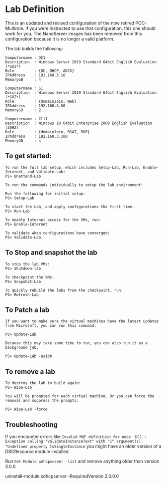 # Lab Definition

This is an updated and revised configuration of the now retired POC-Multirole.
If you were instructed to use that configuration, this one should work for you.
The NanoServer images has been removed from this configuration because it is no longer a valid platform.

The lab builds the following:

    Computername : DC1
    Description  : Windows Server 2019 Standard 64bit English Evaluation (*GUI*)
    Role         : {DC, DHCP, ADCS}
    IPAddress    : 192.168.3.10
    MemoryGB     : 4

    Computername : S1
    Description  : Windows Server 2019 Standard 64bit English Evaluation (*GUI*)
    Role         : {DomainJoin, Web}
    IPAddress    : 192.168.3.50
    MemoryGB     : 2

    Computername : Cli1
    Description  : Windows 10 64bit Enterprise 2009 English Evaluation (20H2)
    Role         : {domainJoin, RSAT, RDP}
    IPAddress    : 192.168.3.100
    MemoryGB     : 4

## To get started:

    To run the full lab setup, which includes Setup-Lab, Run-Lab, Enable-Internet, and Validate-Lab:
    PS> Unattend-Lab

    To run the commands individually to setup the lab environment:

    Run the following for initial setup:
    PS> Setup-Lab

    To start the Lab, and apply configurations the first time:
    PS> Run-Lab

    To enable Internet access for the VMs, run:
    PS> Enable-Internet

    To validate when configurations have converged:
    PS> Validate-Lab

## To Stop and snapshot the lab

    To stop the lab VMs:
    PS> Shutdown-lab

    To checkpoint the VMs:
    PS> Snapshot-Lab

    To quickly rebuild the labs from the checkpoint, run:
    PS> Refresh-Lab

## To Patch a lab

    If you want to make sure the virtual machines have the latest updates from Microsoft, you can run this command:

    PS> Update-Lab

    Because this may take some time to run, you can also run it as a background job.

    PS> Update-Lab -asjob

## To remove a lab

    To destroy the lab to build again:
    PS> Wipe-Lab

    You will be prompted for each virtual machine. Or you can force the removal and suppress the prompts:

    PS> Wipe-Lab -force

## Troubleshooting

If you encounter errors like `Invalid MOF definition for node 'DC1': Exception calling "ValidateInstanceText" with "1" argument(s): "Undefined
property IsSingleInstance` you might have an older version of a DSCResource module installed.

Run `Get-Module xdhcpserver -list` and remove anything older than version 3.0.0.

uninstall-module xdhcpserver -RequiredVersion 2.0.0.0
